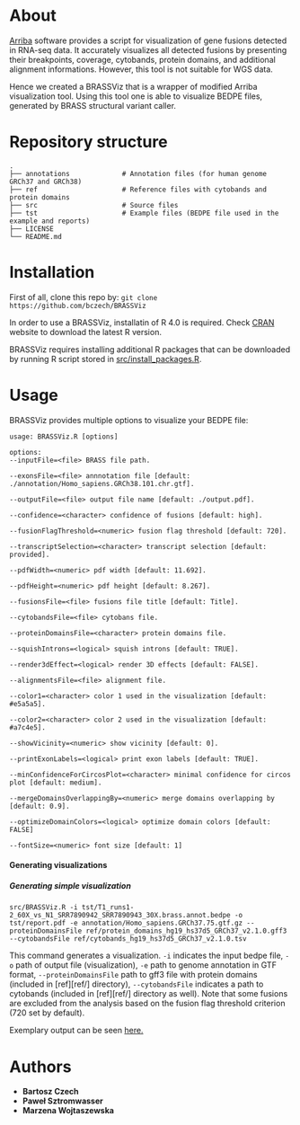 About
=====
[Arriba](https://github.com/suhrig/arriba) software provides a script for visualization of gene fusions detected in RNA-seq data. It accurately visualizes all detected fusions by presenting their breakpoints, coverage, cytobands, protein domains, and additional alignment informations. However, this tool is not suitable for WGS data.

Hence we created a BRASSViz that is a wrapper of modified Arriba visualization tool. Using this tool one is able to visualize BEDPE files, generated by BRASS structural variant caller.

Repository structure
=====
    .
    ├── annotations             # Annotation files (for human genome GRCh37 and GRCh38)
    ├── ref                     # Reference files with cytobands and protein domains
    ├── src                     # Source files
    ├── tst                     # Example files (BEDPE file used in the example and reports)
    ├── LICENSE
    └── README.md
    

Installation
=====
First of all, clone this repo by: `git clone https://github.com/bczech/BRASSViz`

In order to use a BRASSViz, installatin of R 4.0 is required. Check [CRAN](https://cran.r-project.org/) website to download the latest R version.

BRASSViz requires installing additional R packages that can be downloaded by running R script stored in [src/install_packages.R](src/install_packages.R).


Usage
=====

BRASSViz provides multiple options to visualize your BEDPE file:

```
usage: BRASSViz.R [options]

options:
--inputFile=<file> BRASS file path.

--exonsFile=<file> annnotation file [default: ./annotation/Homo_sapiens.GRCh38.101.chr.gtf].

--outputFile=<file> output file name [default: ./output.pdf].

--confidence=<character> confidence of fusions [default: high].

--fusionFlagThreshold=<numeric> fusion flag threshold [default: 720].

--transcriptSelection=<character> transcript selection [default: provided].

--pdfWidth=<numeric> pdf width [default: 11.692].

--pdfHeight=<numeric> pdf height [default: 8.267].

--fusionsFile=<file> fusions file title [default: Title].

--cytobandsFile=<file> cytobans file.

--proteinDomainsFile=<character> protein domains file.

--squishIntrons=<logical> squish introns [default: TRUE].

--render3dEffect=<logical> render 3D effects [default: FALSE].

--alignmentsFile=<file> alignment file.

--color1=<character> color 1 used in the visualization [default: #e5a5a5].

--color2=<character> color 2 used in the visualization [default: #a7c4e5].

--showVicinity=<numeric> show vicinity [default: 0].

--printExonLabels=<logical> print exon labels [default: TRUE].

--minConfidenceForCircosPlot=<character> minimal confidence for circos plot [default: medium].

--mergeDomainsOverlappingBy=<numeric> merge domains overlapping by [default: 0.9].

--optimizeDomainColors=<logical> optimize domain colors [default: FALSE]

--fontSize=<numeric> font size [default: 1]
```
#### Generating visualizations

##### Generating simple visualization
```
src/BRASSViz.R -i tst/T1_runs1-2_60X_vs_N1_SRR7890942_SRR7890943_30X.brass.annot.bedpe -o tst/report.pdf -e annotation/Homo_sapiens.GRCh37.75.gtf.gz --proteinDomainsFile ref/protein_domains_hg19_hs37d5_GRCh37_v2.1.0.gff3 --cytobandsFile ref/cytobands_hg19_hs37d5_GRCh37_v2.1.0.tsv
```
This command generates a visualization. `-i` indicates the input bedpe file, `-o` path of output file (visualization), `-e` path to genome annotation in GTF format, `--proteinDomainsFile` path to gff3 file with protein domains (included in [ref][ref/] directory), `--cytobandsFile` indicates a path to cytobands (included in [ref][ref/] directory as well).
Note that some fusions are excluded from the analysis based on the fusion flag threshold criterion (720 set by default).

Exemplary output can be seen [here.](tst/report.pdf)

Authors
=====
* **Bartosz Czech**
* **Paweł Sztromwasser**
* **Marzena Wojtaszewska**

